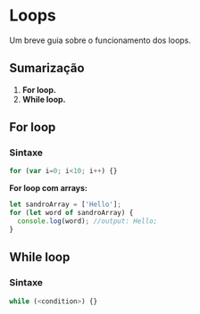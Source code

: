 # Loops
Um breve guia sobre o funcionamento dos loops.

## Sumarização
1. **For loop.**
2. **While loop.**

## For loop

### Sintaxe
```javascript
for (var i=0; i<10; i++) {}
```

**For loop com arrays:**
```javascript
let sandroArray = ['Hello'];
for (let word of sandroArray) {
  console.log(word); //output: Hello;
}
```

## While loop

### Sintaxe
```javascript
while (<condition>) {}
```
